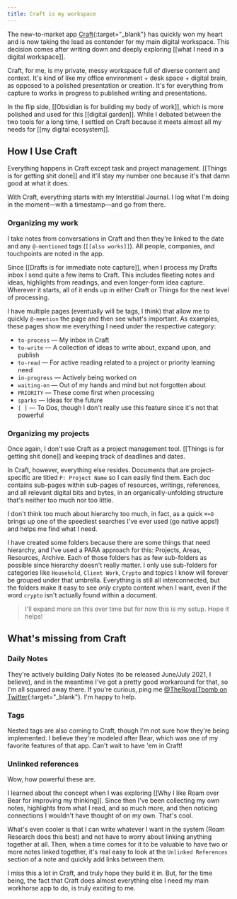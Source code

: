 ```yaml
---
title: Craft is my workspace
---
```

The new-to-market app [Craft](https://craft.do){:target="_blank"} has quickly won my heart and is now taking the lead as contender for my main digital workspace. This decision comes after writing down and deeply exploring [[what I need in a digital workspace]].

Craft, for me, is my private, messy workspace full of diverse content and context. It's kind of like my office environment + desk space + digital brain, as opposed to a polished presentation or creation. It's for everything from capture to works in progress to published writing and presentations.

In the flip side, [[Obsidian is for building my body of work]], which is more polished and used for this [[digital garden]]. While I debated between the two tools for a long time, I settled on Craft because it meets almost all my needs for [[my digital ecosystem]].

## How I Use Craft
Everything happens in Craft except task and project management. [[Things is for getting shit done]] and it'll stay my number one because it's that damn good at what it does.

With Craft, everything starts with my Interstitial Journal. I log what I'm doing in the moment—with a timestamp—and go from there.

### Organizing my work
I take notes from conversations in Craft and then they're linked to the date and any `@-mentioned` tags (`[[also works]]`). All people, companies, and touchpoints are noted in the app.

Since [[Drafts is for immediate note capture]], when I process my Drafts inbox I send quite a few items to Craft. This includes fleeting notes and ideas, highlights from readings, and even longer-form idea capture. Wherever it starts, all of it ends up in either Craft or Things for the next level of processing.

I have multiple pages (eventually will be tags, I think) that allow me to quickly `@-mention` the page and then see what's important. As examples, these pages show me everything I need under the respective category:
* `to-process` — My inbox in Craft
* `to-write` — A collection of ideas to write about, expand upon, and publish
* `to-read` — For active reading related to a project or priority learning need
* `in-progress` — Actively being worked on
* `waiting-on` — Out of my hands and mind but not forgotten about
* `PRIORITY` — These come first when processing
* `sparks` — Ideas for the future
* `[ ]`  — To Dos, though I don't really use this feature since it's not that powerful

### Organizing my projects
Once again, I don't use Craft as a project management tool. [[Things is for getting shit done]] and keeping track of deadlines and dates.

In Craft, however, everything else resides. Documents that are project-specific are titled `P: Project Name` so I can easily find them. Each doc contains sub-pages within sub-pages of resources, writings, references, and all relevant digital bits and bytes, in an organically-unfolding structure that's neither too much nor too little.

I don't think too much about hierarchy too much, in fact, as a quick `⌘+O` brings up one of the speediest searches I've ever used (go native apps!) and helps me find what I need.

I have created some folders because there are some things that need hierarchy, and I've used a PARA approach for this: Projects, Areas, Resources, Archive. Each of those folders has as few sub-folders as possible since hierarchy doesn't really matter. I only use sub-folders for categories like `Household`, `Client Work`, `Crypto` and topics I know will forever be grouped under that umbrella. Everything is still all interconnected, but the folders make it easy to see *only* crypto content when I want, even if the word `crypto` isn't actually found within a document.

> I'll expand more on this over time but for now this is my setup. Hope it helps!

## What's missing from Craft
### Daily Notes
They're actively building Daily Notes (to be released June/July 2021, I believe), and in the meantime I've got a pretty good workaround for that, so I'm all squared away there. If you're curious, ping me [@TheRoyalTbomb on Twitter](https://twitter.com/theroyaltbomb){:target="_blank"}. I'm happy to help.

### Tags
Nested tags are also coming to Craft, though I'm not sure how they're being implemented. I believe they're modeled after Bear, which was one of my favorite features of that app. Can't wait to have 'em in Craft!

### Unlinked references
Wow, how powerful these are. 

I learned about the concept when I was exploring [[Why I like Roam over Bear for improving my thinking]]. Since then I've been collecting my own notes, highlights from what I read, and so much more, and then noticing connections I wouldn't have thought of on my own. That's cool.

What's even cooler is that I can write whatever I want in the system (Roam Research does this best) and not have to worry about linking anything together at all. Then, when a time comes for it to be valuable to have two or more notes linked together, it's real easy to look at the `Unlinked References` section of a note and quickly add links between them.

I miss this a lot in Craft, and truly hope they build it in. But, for the time being, the fact that Craft does almost everything else I need my main workhorse app to do, is truly exciting to me.